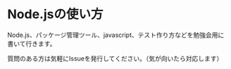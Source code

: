 # Node.jsの使い方

Node.js、パッケージ管理ツール、javascript、テスト作り方などを勉強会用に書いて行きます。

質問のある方は気軽にIssueを発行してください。（気が向いたら対応します）
